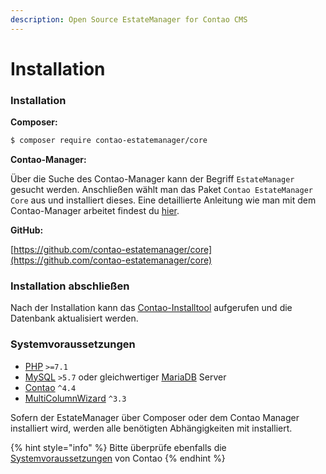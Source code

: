 ```yaml
---
description: Open Source EstateManager for Contao CMS
---
```


# Installation

### Installation

**Composer:**

```bash
$ composer require contao-estatemanager/core
```

**Contao-Manager:**

Über die Suche des Contao-Manager kann der Begriff `EstateManager` gesucht werden. Anschließen wählt man das Paket `Contao EstateManager Core` aus und installiert dieses. Eine detaillierte Anleitung wie man mit dem Contao-Manager arbeitet findest du [hier](https://docs.contao.org/manual/de/installation/erweiterungen-installieren/).

**GitHub:**

[https://github.com/contao-estatemanager/core](https://github.com/contao-estatemanager/core)

### Installation abschließen

Nach der Installation kann das [Contao-Installtool](https://docs.contao.org/manual/de/installation/contao-installtool/) aufgerufen und die Datenbank aktualisiert werden.

### Systemvoraussetzungen

* [PHP](https://www.php.net/ChangeLog-7.php#PHP_7_1) `>=7.1`
* [MySQL](https://www.mysql.com/de/) `>5.7` oder gleichwertiger [MariaDB](https://mariadb.org/) Server
* [Contao](https://github.com/contao/contao) `^4.4`
* [MultiColumnWizard](https://github.com/menatwork/contao-multicolumnwizard-bundle) `^3.3`

Sofern der EstateManager über Composer oder dem Contao Manager installiert wird, werden alle benötigten Abhängigkeiten mit installiert.

{% hint style="info" %}
Bitte überprüfe ebenfalls die [Systemvoraussetzungen](https://docs.contao.org/manual/de/installation/systemvoraussetzungen/) von Contao
{% endhint %}

